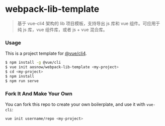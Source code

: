 # webpack-lib-template

> 基于 vue-cli4 架构的 lib 项目模板，支持导出 js 库和 vue 组件。可应用于纯 js 库，vue 组件库，或者 js + vue 混合库。

### Usage	

This is a project template for [@vue/cli4](https://cli.vuejs.org/zh/guide/).

``` bash
$ npm install -g @vue/cli
$ vue init aosnow/webpack-lib-template <my-project>
$ cd <my-project>
$ npm install
$ npm run serve
```

### Fork It And Make Your Own

You can fork this repo to create your own boilerplate, and use it with `vue-cli`:

``` bash
vue init username/repo <my-project>
```
